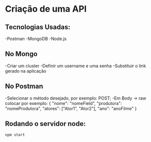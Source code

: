 # Criação de uma API 

## Tecnologias Usadas:
 -Postman
 -MongoDB
 -Node.js

## No Mongo
-Criar um cluster
-Definir um username e uma senha
-Substituir o link gerado na aplicação

## No Postman
-Selecionar o método desejado, por exemplo: POST;
-Em Body -> raw colocar por exemplo:
{
    "nome": "nomeField",
    "produtora": "nomeProdutora",
    "atores": ["Ator1", "Ator2"],
    "ano": "anoFilme"
}

## Rodando o servidor node:
```
npm start
```
